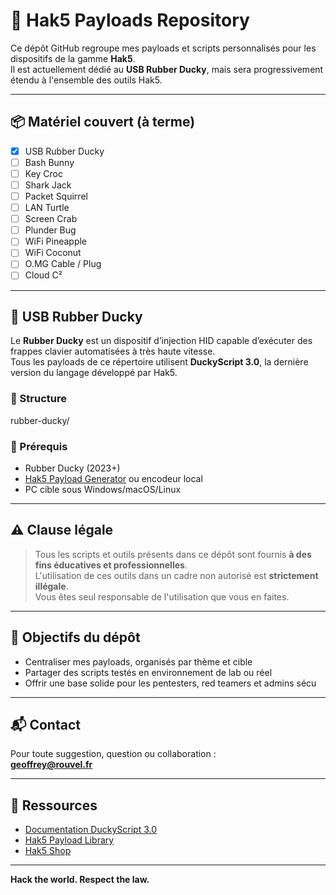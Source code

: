 # 🦆 Hak5 Payloads Repository

Ce dépôt GitHub regroupe mes payloads et scripts personnalisés pour les dispositifs de la gamme **Hak5**.  
Il est actuellement dédié au **USB Rubber Ducky**, mais sera progressivement étendu à l'ensemble des outils Hak5.

---

## 📦 Matériel couvert (à terme)

- [x] USB Rubber Ducky
- [ ] Bash Bunny
- [ ] Key Croc
- [ ] Shark Jack
- [ ] Packet Squirrel
- [ ] LAN Turtle
- [ ] Screen Crab
- [ ] Plunder Bug
- [ ] WiFi Pineapple
- [ ] WiFi Coconut
- [ ] O.MG Cable / Plug
- [ ] Cloud C²

---

## 🦆 USB Rubber Ducky

Le **Rubber Ducky** est un dispositif d’injection HID capable d’exécuter des frappes clavier automatisées à très haute vitesse.  
Tous les payloads de ce répertoire utilisent **DuckyScript 3.0**, la dernière version du langage développé par Hak5.

### 📁 Structure

rubber-ducky/

### 🔧 Prérequis

- Rubber Ducky (2023+)
- [Hak5 Payload Generator](https://ducktoolkit.com/) ou encodeur local
- PC cible sous Windows/macOS/Linux

---

## ⚠️ Clause légale

> Tous les scripts et outils présents dans ce dépôt sont fournis **à des fins éducatives et professionnelles**.  
> L'utilisation de ces outils dans un cadre non autorisé est **strictement illégale**.  
> Vous êtes seul responsable de l'utilisation que vous en faites.

---

## 📌 Objectifs du dépôt

- Centraliser mes payloads, organisés par thème et cible
- Partager des scripts testés en environnement de lab ou réel
- Offrir une base solide pour les pentesters, red teamers et admins sécu

---

## 📬 Contact

Pour toute suggestion, question ou collaboration :  
**geoffrey@rouvel.fr**

---

## 🧠 Ressources

- [Documentation DuckyScript 3.0](https://docs.hak5.org/hc/en-us/categories/8880938525591-USB-Rubber-Ducky)
- [Hak5 Payload Library](https://github.com/hak5/usbrubberducky-payloads)
- [Hak5 Shop](https://shop.hak5.org/)

---

**Hack the world. Respect the law.**
